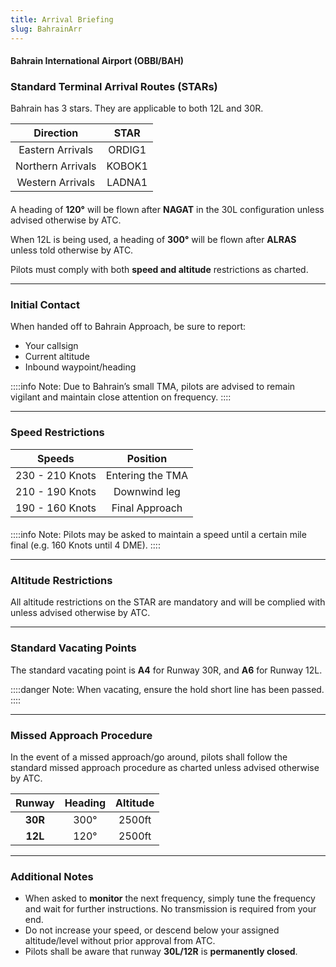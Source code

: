 ```yaml
---
title: Arrival Briefing
slug: BahrainArr
---
```

#### Bahrain International Airport (OBBI/BAH)

### Standard Terminal Arrival Routes (STARs)

Bahrain has 3 stars. They are applicable to both 12L and 30R.

|     **Direction**     |   **STAR**   |
|:---------------------------:|:---------------------:|
|       Eastern Arrivals          |       ORDIG1       |
|      Northern Arrivals        |       KOBOK1        |
|      Western Arrivals        |       LADNA1        |
####	
A heading of **120°** will be flown after **NAGAT** in the 30L configuration unless advised otherwise by ATC.

When 12L is being used, a heading of **300°** will be flown after **ALRAS** unless told otherwise by ATC.

Pilots must comply with both **speed and altitude** restrictions as charted.

---

### Initial Contact

When handed off to Bahrain Approach, be sure to report:
- Your callsign
- Current altitude
- Inbound waypoint/heading

::::info Note:
Due to Bahrain’s small TMA, pilots are advised to remain vigilant and maintain close attention on frequency.
::::

---

### Speed Restrictions

|     **Speeds**     |   **Position**   |
|:---------------------------:|:---------------------:|
|       230 - 210 Knots          |       Entering the TMA       |
|      210 - 190 Knots        |       Downwind leg        |
|      190 - 160 Knots        |       Final Approach        |
####	
::::info Note:
Pilots may be asked to maintain a speed until a certain mile final (e.g. 160 Knots until 4 DME).
::::

---

### Altitude Restrictions

All altitude restrictions on the STAR are mandatory and will be complied with unless advised otherwise by ATC.

---

### Standard Vacating Points

The standard vacating point is **A4** for Runway 30R, and **A6** for Runway 12L.

::::danger Note:
When vacating, ensure the hold short line has been passed.
::::

---

### Missed Approach Procedure

In the event of a missed approach/go around, pilots shall follow the standard missed approach procedure as charted unless advised otherwise by ATC.

|     **Runway**     |   **Heading**   |   **Altitude**   |
|:---------------------------:|:---------------------:|:---------------------:|
|       **30R**          |       300°       |       2500ft       |
|       **12L**          |       120°       |       2500ft       |

---

### Additional Notes

- When asked to **monitor** the next frequency, simply tune the frequency and wait for further instructions. No transmission is required from your end.
- Do not increase your speed, or descend below your assigned altitude/level without prior approval from ATC.
- Pilots shall be aware that runway **30L/12R** is **permanently closed**.
